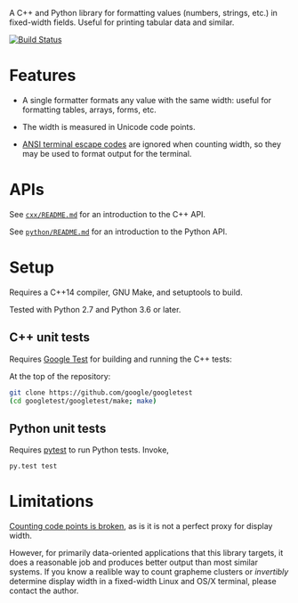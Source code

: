 A C++ and Python library for formatting values (numbers, strings, etc.) in
fixed-width fields.  Useful for printing tabular data and similar.

[![Build Status](https://travis-ci.org/alexhsamuel/fixfmt.svg?branch=master)](https://travis-ci.org/alexhsamuel/fixfmt)


# Features

- A single formatter formats any value with the same width: useful for 
  formatting tables, arrays, forms, etc.

- The width is measured in Unicode code points.

- [ANSI terminal escape codes](https://en.wikipedia.org/wiki/ANSI_escape_code)
  are ignored when counting width, so they may be used to format output
  for the terminal.
  

# APIs

See [`cxx/README.md`](cxx/README.md) for an introduction to the C++ API.

See [`python/README.md`](python/README.md) for an introduction to the Python API.


# Setup

Requires a C++14 compiler, GNU Make, and setuptools to build.

Tested with Python 2.7 and Python 3.6 or later.


## C++ unit tests

Requires [Google Test](https://github.com/google/googletest) for building
and running the C++ tests:

At the top of the repository:
```sh
git clone https://github.com/google/googletest
(cd googletest/googletest/make; make)
```


## Python unit tests

Requires [pytest](http://pytest.org) to run Python tests.  Invoke,

```
py.test test
```


# Limitations

[Counting code points is broken](http://utf8everywhere.org/), as is it is not a
perfect proxy for display width.

However, for primarily data-oriented applications that this library targets,
it does a reasonable job and produces better output than most similar systems.
If you know a realible way to count grapheme clusters or _invertibly_ determine 
display width in a fixed-width Linux and OS/X terminal, please contact the author.

